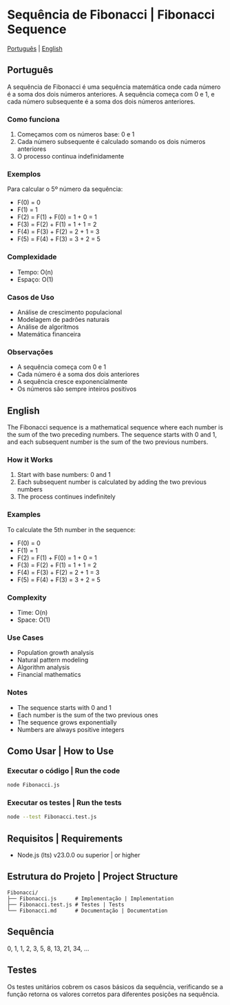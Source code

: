 # Sequência de Fibonacci | Fibonacci Sequence

[Português](#português) | [English](#english)

## Português

A sequência de Fibonacci é uma sequência matemática onde cada número é a soma dos dois números anteriores. A sequência começa com 0 e 1, e cada número subsequente é a soma dos dois números anteriores.

### Como funciona

1. Começamos com os números base: 0 e 1
2. Cada número subsequente é calculado somando os dois números anteriores
3. O processo continua indefinidamente

### Exemplos

Para calcular o 5º número da sequência:
- F(0) = 0
- F(1) = 1
- F(2) = F(1) + F(0) = 1 + 0 = 1
- F(3) = F(2) + F(1) = 1 + 1 = 2
- F(4) = F(3) + F(2) = 2 + 1 = 3
- F(5) = F(4) + F(3) = 3 + 2 = 5

### Complexidade
- Tempo: O(n)
- Espaço: O(1)

### Casos de Uso
- Análise de crescimento populacional
- Modelagem de padrões naturais
- Análise de algoritmos
- Matemática financeira

### Observações
- A sequência começa com 0 e 1
- Cada número é a soma dos dois anteriores
- A sequência cresce exponencialmente
- Os números são sempre inteiros positivos

## English

The Fibonacci sequence is a mathematical sequence where each number is the sum of the two preceding numbers. The sequence starts with 0 and 1, and each subsequent number is the sum of the two previous numbers.

### How it Works

1. Start with base numbers: 0 and 1
2. Each subsequent number is calculated by adding the two previous numbers
3. The process continues indefinitely

### Examples

To calculate the 5th number in the sequence:
- F(0) = 0
- F(1) = 1
- F(2) = F(1) + F(0) = 1 + 0 = 1
- F(3) = F(2) + F(1) = 1 + 1 = 2
- F(4) = F(3) + F(2) = 2 + 1 = 3
- F(5) = F(4) + F(3) = 3 + 2 = 5

### Complexity
- Time: O(n)
- Space: O(1)

### Use Cases
- Population growth analysis
- Natural pattern modeling
- Algorithm analysis
- Financial mathematics

### Notes
- The sequence starts with 0 and 1
- Each number is the sum of the two previous ones
- The sequence grows exponentially
- Numbers are always positive integers

## Como Usar | How to Use

### Executar o código | Run the code
```bash
node Fibonacci.js
```

### Executar os testes | Run the tests
```bash
node --test Fibonacci.test.js
```

## Requisitos | Requirements
- Node.js (lts) v23.0.0 ou superior | or higher

## Estrutura do Projeto | Project Structure
```
Fibonacci/
├── Fibonacci.js      # Implementação | Implementation
├── Fibonacci.test.js # Testes | Tests
└── Fibonacci.md      # Documentação | Documentation
```

## Sequência
0, 1, 1, 2, 3, 5, 8, 13, 21, 34, ...

## Testes
Os testes unitários cobrem os casos básicos da sequência, verificando se a função retorna os valores corretos para diferentes posições na sequência. 